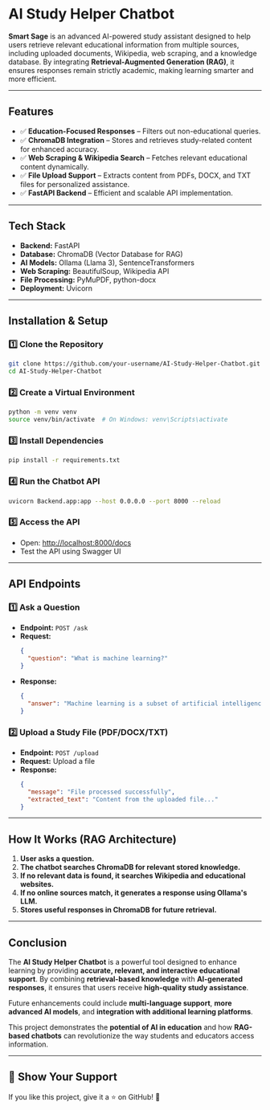 # AI Study Helper Chatbot

**Smart Sage** is an advanced AI-powered study assistant designed to help users retrieve relevant educational information from multiple sources, including uploaded documents, Wikipedia, web scraping, and a knowledge database. By integrating **Retrieval-Augmented Generation (RAG)**, it ensures responses remain strictly academic, making learning smarter and more efficient.  

---

## Features

- ✅ **Education-Focused Responses** – Filters out non-educational queries.
- ✅ **ChromaDB Integration** – Stores and retrieves study-related content for enhanced accuracy.
- ✅ **Web Scraping & Wikipedia Search** – Fetches relevant educational content dynamically.
- ✅ **File Upload Support** – Extracts content from PDFs, DOCX, and TXT files for personalized assistance.
- ✅ **FastAPI Backend** – Efficient and scalable API implementation.

---

## Tech Stack

- **Backend:** FastAPI  
- **Database:** ChromaDB (Vector Database for RAG)  
- **AI Models:** Ollama (Llama 3), SentenceTransformers  
- **Web Scraping:** BeautifulSoup, Wikipedia API  
- **File Processing:** PyMuPDF, python-docx  
- **Deployment:** Uvicorn  

---

## Installation & Setup

### 1️⃣ Clone the Repository
```bash
git clone https://github.com/your-username/AI-Study-Helper-Chatbot.git
cd AI-Study-Helper-Chatbot
```

### 2️⃣ Create a Virtual Environment
```bash
python -m venv venv
source venv/bin/activate  # On Windows: venv\Scripts\activate
```

### 3️⃣ Install Dependencies
```bash
pip install -r requirements.txt
```

### 4️⃣ Run the Chatbot API
```bash
uvicorn Backend.app:app --host 0.0.0.0 --port 8000 --reload
```

### 5️⃣ Access the API
- Open: [http://localhost:8000/docs](http://localhost:8000/docs)  
- Test the API using Swagger UI  

---

## API Endpoints

### 1️⃣ Ask a Question
- **Endpoint:** `POST /ask`
- **Request:**
  ```json
  {
    "question": "What is machine learning?"
  }
  ```
- **Response:**
  ```json
  {
    "answer": "Machine learning is a subset of artificial intelligence that enables systems to learn from data and improve their performance without explicit programming."
  }
  ```

### 2️⃣ Upload a Study File (PDF/DOCX/TXT)
- **Endpoint:** `POST /upload`
- **Request:** Upload a file  
- **Response:**
  ```json
  {
    "message": "File processed successfully",
    "extracted_text": "Content from the uploaded file..."
  }
  ```

---

## How It Works (RAG Architecture)

1. **User asks a question.**  
2. **The chatbot searches ChromaDB for relevant stored knowledge.**  
3. **If no relevant data is found, it searches Wikipedia and educational websites.**  
4. **If no online sources match, it generates a response using Ollama's LLM.**  
5. **Stores useful responses in ChromaDB for future retrieval.**  

---

## Conclusion

The **AI Study Helper Chatbot** is a powerful tool designed to enhance learning by providing **accurate, relevant, and interactive educational support**. By combining **retrieval-based knowledge** with **AI-generated responses**, it ensures that users receive **high-quality study assistance**.

Future enhancements could include **multi-language support**, **more advanced AI models**, and **integration with additional learning platforms**.  

This project demonstrates the **potential of AI in education** and how **RAG-based chatbots** can revolutionize the way students and educators access information.

---

## 🌟 Show Your Support

If you like this project, give it a ⭐ on GitHub! 🚀

